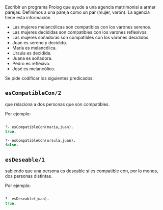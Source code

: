 Escribir un programa Prolog que ayude a una agencia matrimonial a armar parejas.
Definimos a una pareja como un par (mujer, varón).
La agencia tiene esta información.

* Las mujeres melancólicas son compatibles con los varones serenos.
* Las mujeres decididas son compatibles con los varones reflexivos.
* Las mujeres soñadoras son compatibles con los varones decididos.
* Juan es sereno y decidido.
* María es melancólica.
* Ursula es decidida.
* Juana es soñadora.
* Pedro es reflexivo.
* José es melancólico.

Se pide codificar los siguientes predicados:

## `esCompatibleCon/2`

que relaciona a dos personas que son compatibles.

Por ejemplo:

```prolog

?- esCompatibleCon(maria,juan).
true.

?- esCompatibleCon(ursula,juan).
false.

```

## `esDeseable/1`

sabiendo que una persona es deseable si es compatible con, por lo menos, dos personas distintas.

Por ejemplo: 

```prolog

?- esDeseable(juan).
true.

```


